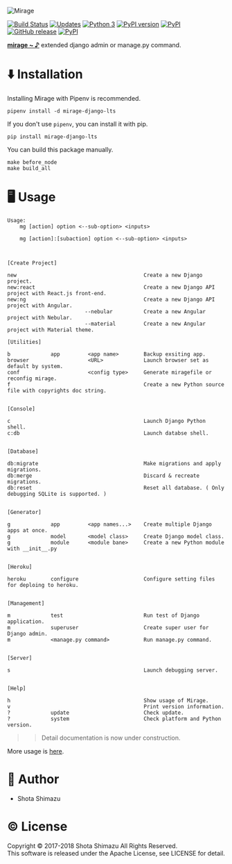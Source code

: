 ![Mirage](./docs/assets/logo.png)

[![Build Status](https://travis-ci.com/shotastage/mirage-django-lts.svg?branch=master)](https://travis-ci.com/shotastage/mirage-django-lts)
[![Updates](https://pyup.io/repos/github/shotastage/mirage-django-lts/shield.svg)](https://pyup.io/repos/github/shotastage/mirage-django-lts/)
[![Python 3](https://pyup.io/repos/github/shotastage/mirage-django-lts/python-3-shield.svg)](https://pyup.io/repos/github/shotastage/mirage-django-lts/)
[![PyPI version](https://badge.fury.io/py/mirage-django-lts.svg)](https://badge.fury.io/py/django-mirage)
[![PyPI](https://img.shields.io/pypi/pyversions/mirage-django-lts.svg)]()
[![GitHub release](https://img.shields.io/github/release/shotastage/mirage-django-lts.svg)](https://github.com/shotastage/mirage-django-lts/releases)
[![PyPI](https://img.shields.io/pypi/format/mirage-django-lts.svg)]()

**[mirage ~ ♪](https://youtu.be/nhrXbPlpdQQ?t=3m4s)** extended django admin or manage.py command.

# ⬇️  Installation

Installing Mirage with Pipenv is recommended.

```
pipenv install -d mirage-django-lts
```

If you don't use `pipenv`, you can install it with pip.

```
pip install mirage-django-lts
```

You can build this package manually.

```
make before_node
make build_all
```

# 🖥  Usage

```
Usage:
    mg [action] option <--sub-option> <inputs>

    mg [action]:[subaction] option <--sub-option> <inputs>



[Create Project]

new                                         Create a new Django project.
new:react                                   Create a new Django API project with React.js front-end.
new:ng                                      Create a new Django API project with Angular.
                         --nebular          Create a new Angular project with Nebular.
                         --material         Create a new Angular project with Material theme.

[Utilities]

b             app         <app name>        Backup exsiting app.
browser                   <URL>             Launch browser set as default by system.
conf                      <config type>     Generate miragefile or reconfig mirage.
f                                           Create a new Python source file with copyrights doc string.


[Console]

c                                           Launch Django Python shell.
c:db                                        Launch databse shell.


[Database]

db:migrate                                  Make migrations and apply migrations.
db:merge                                    Discard & recreate migrations.
db:reset                                    Reset all database. ( Only debugging SQLite is supported. )


[Generator]

g             app         <app names...>    Create multiple Django apps at once.
g             model       <model class>     Create Django model class.
g             module      <module bane>     Create a new Python module with __init__.py


[Heroku]

heroku        configure                     Configure setting files for deploing to heroku.


[Management]

m             test                          Run test of Django application.
m             superuser                     Create super user for Django admin.
m             <manage.py command>           Run manage.py command.


[Server]

s                                           Launch debugging server.


[Help]

h                                           Show usage of Mirage.
v                                           Print version information.
?             update                        Check update.
?             system                        Check platform and Python version.
```

>> Detail documentation is now under construction.

More usage is [here](https://github.com/shotastage/mirage-django-lts/tree/master/docs).

# 🤪  Author

- Shota Shimazu

# ©  License

Copyright © 2017-2018 Shota Shimazu All Rights Reserved.  
This software is released under the Apache License, see LICENSE for detail.
